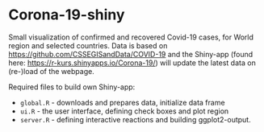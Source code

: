 # Corona-19-shiny

Small visualization of confirmed and recovered Covid-19 cases, for World region and selected countries. Data is based on https://github.com/CSSEGISandData/COVID-19 and the Shiny-app (found here: https://r-kurs.shinyapps.io/Corona-19/) will update the latest data on (re-)load of the webpage.

Required files to build own Shiny-app:

* `global.R` - downloads and prepares data, initialize data frame
* `ui.R` - the user interface, defining check boxes and plot region
* `server.R` - defining interactive reactions and building ggplot2-output.
